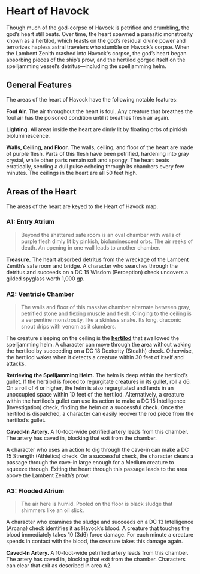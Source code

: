 # Heart of Havock

Though much of the god-corpse of Havock is petrified and crumbling, the god’s heart still beats. Over time, the heart spawned a parasitic monstrosity known as a hertilod, which feasts on the god’s residual divine power and terrorizes hapless astral travelers who stumble on Havock’s corpse. When the  Lambent Zenith  crashed into Havock's corpse, the god’s heart began absorbing pieces of the ship’s prow, and the hertilod gorged itself on the spelljamming vessel’s detritus—including the spelljamming helm.

## General Features

The areas of the heart of Havock have the following notable features:

**Foul Air.**  The air throughout the heart is foul. Any creature that breathes the foul air has the poisoned condition until it breathes fresh air again.

**Lighting.**  All areas inside the heart are dimly lit by floating orbs of pinkish bioluminescence.

**Walls, Ceiling, and Floor.**  The walls, ceiling, and floor of the heart are made of purple flesh. Parts of this flesh have been petrified, hardening into gray crystal, while other parts remain soft and spongy. The heart beats erratically, sending a dull pulse echoing through its chambers every few minutes. The ceilings in the heart are all 50 feet high.

## Areas of the Heart

The areas of the heart are keyed to the Heart of Havock map.

### A1: Entry Atrium

> Beyond the shattered safe room is an oval chamber with walls of purple flesh dimly lit by pinkish, bioluminescent orbs. The air reeks of death. An opening in one wall leads to another chamber.

**Treasure.**  The heart absorbed detritus from the wreckage of the Lambent Zenith’s safe room and bridge. A character who searches through the detritus and succeeds on a DC 15 Wisdom (Perception) check uncovers a gilded spyglass worth 1,000 gp.

### A2: Ventricle Chamber

> The walls and floor of this massive chamber alternate between gray, petrified stone and flexing muscle and flesh. Clinging to the ceiling is a serpentine monstrosity, like a skinless snake. Its long, draconic snout drips with venom as it slumbers.

The creature sleeping on the ceiling is the  **[hertilod](http://journal.roll20.net/character/-NvrXNHSu_TW8FxVE02D)**  that swallowed the spelljamming helm. A character can move through the area without waking the hertilod by succeeding on a DC 18 Dexterity (Stealth) check. Otherwise, the hertilod wakes when it detects a creature within 30 feet of itself and attacks.

**Retrieving the Spelljamming Helm.**  The  helm  is deep within the hertilod’s gullet. If the hertilod is forced to regurgitate creatures in its gullet, roll a d6. On a roll of 4 or higher, the helm is also regurgitated and lands in an unoccupied space within 10 feet of the hertilod. Alternatively, a creature within the hertilod’s gullet can use its action to make a DC 15 Intelligence (Investigation) check, finding the helm on a successful check. Once the hertilod is dispatched, a character can easily recover the rod piece from the hertilod’s gullet. 

**Caved-In Artery.**  A 10-foot-wide petrified artery leads from this chamber. The artery has caved in, blocking that exit from the chamber.

A character who uses an action to dig through the cave-in can make a DC 15 Strength (Athletics) check. On a successful check, the character clears a passage through the cave-in large enough for a Medium creature to squeeze through. Exiting the heart through this passage leads to the area above the  Lambent Zenith’s prow.

### A3: Flooded Atrium

> The air here is humid. Pooled on the floor is black sludge that shimmers like an oil slick.

A character who examines the sludge and succeeds on a DC 13 Intelligence (Arcana) check identifies it as Havock’s blood. A creature that touches the blood immediately takes 10 (3d6) force damage. For each minute a creature spends in contact with the blood, the creature takes this damage again.

**Caved-In Artery.**  A 10-foot-wide petrified artery leads from this chamber. The artery has caved in, blocking that exit from the chamber. Characters can clear that exit as described in area A2.
<!--stackedit_data:
eyJoaXN0b3J5IjpbLTE0NzI5OTYwNjhdfQ==
-->